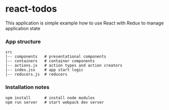 # react-todos
This application is simple example how to use React with Redux to manage application state

### App structure
```
src
|-- components   # presentational components
|-- containers   # container components
|-- actions.jx   # action types and action creators
|-- index.jsx    # app start logic
|-- reducers.js  # reducers
```

### Installation notes
```
npm install      # install node modules
npm run server   # start webpack dev server
```
